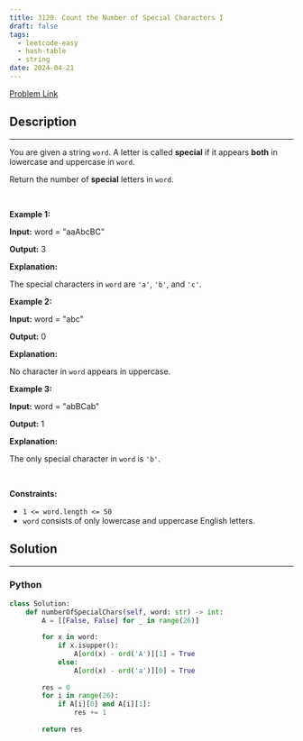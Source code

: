 ```yaml
---
title: 3120. Count the Number of Special Characters I
draft: false
tags: 
  - leetcode-easy
  - hash-table
  - string
date: 2024-04-21
---
```


[Problem Link](https://leetcode.com/problems/count-the-number-of-special-characters-i/)

## Description

---
<p>You are given a string <code>word</code>. A letter is called <strong>special</strong> if it appears <strong>both</strong> in lowercase and uppercase in <code>word</code>.</p>

<p>Return the number of<em> </em><strong>special</strong> letters in<em> </em><code>word</code>.</p>

<p>&nbsp;</p>
<p><strong class="example">Example 1:</strong></p>

<div class="example-block">
<p><strong>Input:</strong> <span class="example-io">word = &quot;aaAbcBC&quot;</span></p>

<p><strong>Output:</strong> <span class="example-io">3</span></p>

<p><strong>Explanation:</strong></p>

<p>The special characters in <code>word</code> are <code>&#39;a&#39;</code>, <code>&#39;b&#39;</code>, and <code>&#39;c&#39;</code>.</p>
</div>

<p><strong class="example">Example 2:</strong></p>

<div class="example-block">
<p><strong>Input:</strong> <span class="example-io">word = &quot;abc&quot;</span></p>

<p><strong>Output:</strong> <span class="example-io">0</span></p>

<p><strong>Explanation:</strong></p>

<p>No character in <code>word</code> appears in uppercase.</p>
</div>

<p><strong class="example">Example 3:</strong></p>

<div class="example-block">
<p><strong>Input:</strong> <span class="example-io">word = &quot;abBCab&quot;</span></p>

<p><strong>Output:</strong> 1</p>

<p><strong>Explanation:</strong></p>

<p>The only special character in <code>word</code> is <code>&#39;b&#39;</code>.</p>
</div>

<p>&nbsp;</p>
<p><strong>Constraints:</strong></p>

<ul>
	<li><code>1 &lt;= word.length &lt;= 50</code></li>
	<li><code>word</code> consists of only lowercase and uppercase English letters.</li>
</ul>


## Solution

---
### Python
``` py title='count-the-number-of-special-characters-i'
class Solution:
    def numberOfSpecialChars(self, word: str) -> int:
        A = [[False, False] for _ in range(26)]
        
        for x in word:
            if x.isupper():
                A[ord(x) - ord('A')][1] = True
            else:
                A[ord(x) - ord('a')][0] = True
        
        res = 0
        for i in range(26):
            if A[i][0] and A[i][1]:
                res += 1
        
        return res
```

